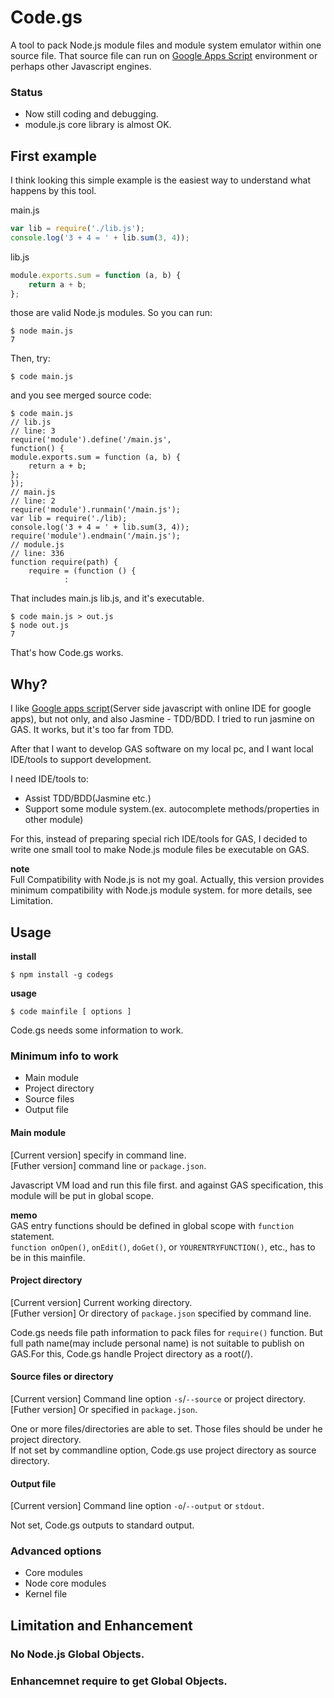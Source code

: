 # Code.gs

A tool to pack Node.js module files and module system emulator within one source file.
That source file can run on [Google Apps Script](https://developers.google.com/apps-script/) environment or perhaps other Javascript engines.

### Status

* Now still coding and debugging.
* module.js core library is almost OK.

## First example

I think looking this simple example is the easiest way to understand what happens by this tool.

main.js

```javascript
var lib = require('./lib.js');
console.log('3 + 4 = ' + lib.sum(3, 4));
```

lib.js

```javascript
module.exports.sum = function (a, b) {
    return a + b;
};
```

those are valid Node.js modules.
So you can run:

```shell
$ node main.js
7
```

Then, try:

```shell
$ code main.js
```

and you see merged source code:

```shell
$ code main.js
// lib.js
// line: 3
require('module').define('/main.js',
function() {
module.exports.sum = function (a, b) {
    return a + b;
};
});
// main.js
// line: 2
require('module').runmain('/main.js');
var lib = require('./lib);
console.log('3 + 4 = ' + lib.sum(3, 4));
require('module').endmain('/main.js');
// module.js
// line: 336
function require(path) {
    require = (function () {
            :
```

That includes main.js lib.js, and it's executable.

```shell
$ code main.js > out.js
$ node out.js
7
```

That's how Code.gs works.


## Why?

I like [Google apps script](https://developers.google.com/apps-script/)(Server side javascript with online IDE for google apps), but not only, and also Jasmine - TDD/BDD.
I tried to run jasmine on GAS. It works, but it's too far from TDD.

After that I want to develop GAS software on my local pc, and I want local IDE/tools to support development.

I need IDE/tools to:
* Assist TDD/BDD(Jasmine etc.)
* Support some module system.(ex. autocomplete methods/properties in other module)

For this, instead of preparing special rich IDE/tools for GAS, I decided to write one small tool to make Node.js module files   be executable on GAS.


**note**<br/>
Full Compatibility with Node.js is not my goal. Actually, this version provides minimum compatibility with Node.js module system. for more details, see Limitation.


## Usage

**install**
```shell
$ npm install -g codegs
```

**usage**
```shell
$ code mainfile [ options ]
```

Code.gs needs some information to work.


### Minimum info to work
* Main module
* Project directory
* Source files
* Output file


#### Main module

[Current version] specify in command line.<br/>
[Futher version] command line or `package.json`.

Javascript VM load and run this file first. and against GAS specification, this module will be put in global scope.

**memo**<br/>
GAS entry functions should be defined in global scope with `function` statement.<br/>
`function onOpen()`, `onEdit()`, `doGet()`, or `YOURENTRYFUNCTION()`, etc., has to be in this mainfile.


#### Project directory

[Current version] Current working directory.<br/>
[Futher version] Or directory of `package.json` specified by command line.

Code.gs needs file path information to pack files for `require()` function. But full path name(may include personal name) is not suitable to publish on GAS.For this, Code.gs handle Project directory as a root(/).


#### Source files or directory

[Current version] Command line option `-s`/`--source` or project directory.<br/>
[Futher version] Or specified in `package.json`.

One or more files/directories are able to set. Those files should be under he project directory.<br/>
If not set by commandline option, Code.gs use project directory as source directory.


#### Output file

[Current version] Command line option `-o`/`--output` or `stdout`.

Not set, Code.gs outputs to standard output.


### Advanced options
* Core modules
* Node core modules
* Kernel file


## Limitation and Enhancement

### No Node.js Global Objects.


### Enhancemnet require to get Global Objects.
